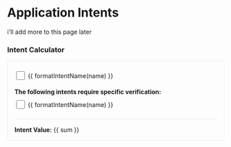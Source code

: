 # Application Intents

i'll add more to this page later

### Intent Calculator

<!-- i do not know javascript or html or css -->
<div class="intent-calculator">
  <div class="intent-grid">
    <div v-for="section in sections" :key="section" class="intent-section">
      <div class="intent-rows">
        <div class="intent-row">
          <label v-for="name in getSectionIntents(section)" :key="name">
            <input type="checkbox" 
                   v-model="selected[name]" 
                   @change="calculateValue"
                   :disabled="name.endsWith('$EVENTS') && !selected[`${section}$READ`]">
            {{ formatIntentName(name) }}
          </label>
        </div>
      </div>
    </div>
    <div class="intent-section">
      <div class="section-title">The following intents require specific verification:</div>
      <div class="intent-rows">
        <div class="intent-row">
          <label v-for="name in ['MEMBERS$USERPROXY_TOKEN$READ', 'MEMBERS$USERPROXY_TOKEN$WRITE']" :key="name">
            <input type="checkbox" v-model="selected[name]" @change="calculateValue">
            {{ formatIntentName(name) }}
          </label>
        </div>
      </div>
    </div>
  </div>

  <div class="intent-value">
    <strong>Intent Value:</strong> {{ sum }}
  </div>
</div>

<script setup>
import { ref, watch, computed } from 'vue'

const intents = {
  MEMBERS$READ: 1 << 0,
  MEMBERS$WRITE: 1 << 1,
  MEMBERS$EVENTS: 1 << 2,
  GROUPS$READ: 1 << 3,
  GROUPS$WRITE: 1 << 4,
  GROUPS$EVENTS: 1 << 5,
  LATCH$READ: 1 << 6,
  LATCH$WRITE: 1 << 7,
  LATCH$EVENTS: 1 << 8,
  MESSAGES$READ: 1 << 9,
  MESSAGES$WRITE: 1 << 10,
  MESSAGES$EVENTS: 1 << 11,
  MEMBERS$USERPROXY_TOKEN$READ: 1 << 12,
  MEMBERS$USERPROXY_TOKEN$WRITE: 1 << 13,
}

const selected = ref(Object.keys(intents).reduce((acc, key) => {
  acc[key] = false
  return acc
}, {}))

const sections = computed(() => {
  return [...new Set(
    Object.keys(intents)
      .filter(name => !name.includes('USERPROXY_TOKEN'))
      .map(name => name.split('$')[0])
  )]
})

const getSectionIntents = (section) => {
  return Object.keys(intents)
    .filter(name => name.startsWith(section) && !name.includes('USERPROXY_TOKEN'))
    .sort((a, b) => {
      const order = { READ: 1, WRITE: 2, EVENTS: 3 }
      const aType = a.split('$').pop()
      const bType = b.split('$').pop()
      return order[aType] - order[bType]
    })
}


watch(selected.value, (newVal, oldVal) => {
  sections.value.forEach(section => {
    if (!newVal[`${section}$READ`] && selected.value[`${section}$EVENTS`]) {
      selected.value[`${section}$EVENTS`] = false
      calculateValue()
    }
  })
}, { deep: true })

const formatIntentName = (name) => {
    return name.toLowerCase().replaceAll('$', '.')
}

    const sum = ref(0)

const calculateValue = () => {
  sum.value = Object.entries(selected.value)
    .reduce((acc, [name, isSelected]) => {
      return acc + (isSelected ? intents[name] : 0)
    }, 0)
}
</script>

<style>
.intent-calculator {
  padding: 1rem;
  border: 1px solid #eaecef;
  border-radius: 4px;
  margin: 1rem 0;
}

.intent-grid {
  display: flex;
  flex-direction: column;
  gap: 0.25rem;
}

.intent-section {
  padding: 0rem 0;
}

.section-title {
  font-weight: bold;
  padding-top: 0.5rem;
  padding-bottom: 0.25rem;
}

.intent-rows {
  display: flex;
  flex-direction: column;
  gap: 0.25rem;
}

.intent-row {
  display: flex;
  flex-wrap: wrap;
  gap: 1rem;
}

.intent-row label {
  display: flex;
  align-items: center;
  min-width: 200px;
  cursor: pointer;
  padding: 0.25rem 0;
}

.intent-row input[type="checkbox"] {
  width: 1.5em;
  height: 1.5em;
  margin-right: 0.5em;
  vertical-align: middle;
  cursor: pointer;
}

.intent-row input[type="checkbox"]:disabled {
  cursor: not-allowed;
  opacity: 0.5;
}

.intent-row label:has(input:disabled) {
  cursor: not-allowed;
  opacity: 0.5;
}

.intent-value {
  margin-top: 1rem;
  padding-top: 1rem;
  border-top: 1px solid #eaecef;
}
</style>
